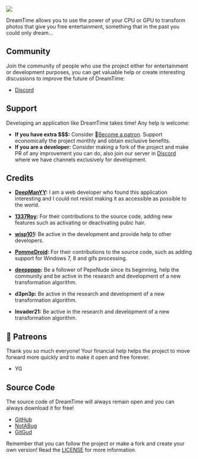 ![](https://i.imgur.com/juhuGPt.png)

DreamTime allows you to use the power of your CPU or GPU to transform photos that give you free entertainment, something that in the past you could only dream...

## Community

Join the community of people who use the project either for entertainment or development purposes, you can get valuable help or create interesting discussions to improve the future of DreamTime:

- [Discord](https://discord.gg/RjBSaND)

## Support

Developing an application like DreamTime takes time! Any help is welcome:

- **If you have extra \$\$\$:** Consider 💖[Become a patron](https://www.patreon.com/deepmanyy). Support economically the project monthly and obtain exclusive benefits.
- **If you are a developer:** Consider making a fork of the project and make PR of any improvement you can do, also join our server in [Discord](https://discord.gg/RjBSaND) where we have channels exclusively for development.

## Credits

- **[DeepManYY](https://github.com/deep-man-yy):** I am a web developer who found this application interesting and I could not resist making it as accessible as possible to the world.
- **[1337Roy](https://github.com/1337Roy):** For their contributions to the source code, adding new features such as activating or deactivating pubic hair.
- **[wisp101](https://github.com/wisp101):** Be active in the development and provide help to other developers.
- **[PommeDroid](https://github.com/PommeDroid):** For their contributions to the source code, such as adding support for Windows 7, 8 and gifs processing.

- **[deeppppp](https://github.com/deeppppp):** Be a follower of PepeNude since its beginning, help the community and be active in the research and development of a new transformation algorithm.
- **d3pn3p:** Be active in the research and development of a new transformation algorithm.
- **Invader21:** Be active in the research and development of a new transformation algorithm.

## 💖 Patreons

Thank you so much everyone! Your financial help helps the project to move forward more quickly and to make it open and free forever.

- YG

## Source Code

The source code of DreamTime will always remain open and you can always download it for free!

- [GitHub](https://github.com/private-dreamnet/dreamtime)
- [NotABug](https://notabug.org/DreamNet/DreamTime)
- [GitGud](https://gitgud.io/dreamnet/dreamtime)

Remember that you can follow the project or make a fork and create your own version! Read the [LICENSE](https://github.com/private-dreamnet/dreamtime/blob/master/LICENSE.md) for more information.

